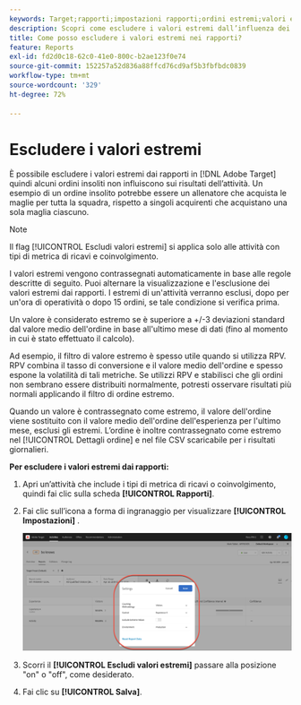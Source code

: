 ```yaml
---
keywords: Target;rapporti;impostazioni rapporti;ordini estremi;valori estremi
description: Scopri come escludere i valori estremi dall’influenza dei rapporti in Adobe [!DNL Target] quindi alcuni ordini insoliti non influiscono sui risultati dell’attività.
title: Come posso escludere i valori estremi nei rapporti?
feature: Reports
exl-id: fd2d0c18-62c0-41e0-800c-b2ae123f0e74
source-git-commit: 152257a52d836a88ffcd76cd9af5b3fbfbdc0839
workflow-type: tm+mt
source-wordcount: '329'
ht-degree: 72%

---
```


# Escludere i valori estremi

È possibile escludere i valori estremi dai rapporti in [!DNL Adobe Target] quindi alcuni ordini insoliti non influiscono sui risultati dell’attività. Un esempio di un ordine insolito potrebbe essere un allenatore che acquista le maglie per tutta la squadra, rispetto a singoli acquirenti che acquistano una sola maglia ciascuno.

>[!NOTE]
>
>Il flag [!UICONTROL Escludi valori estremi] si applica solo alle attività con tipi di metrica di ricavi e coinvolgimento.

I valori estremi vengono contrassegnati automaticamente in base alle regole descritte di seguito. Puoi alternare la visualizzazione e l&#39;esclusione dei valori estremi dai rapporti. I estremi di un&#39;attività verranno esclusi, dopo per un&#39;ora di operatività o dopo 15 ordini, se tale condizione si verifica prima.

Un valore è considerato estremo se è superiore a +/-3 deviazioni standard dal valore medio dell&#39;ordine in base all&#39;ultimo mese di dati (fino al momento in cui è stato effettuato il calcolo).

Ad esempio, il filtro di valore estremo è spesso utile quando si utilizza RPV. RPV combina il tasso di conversione e il valore medio dell&#39;ordine e spesso espone la volatilità di tali metriche. Se utilizzi RPV e stabilisci che gli ordini non sembrano essere distribuiti normalmente, potresti osservare risultati più normali applicando il filtro di ordine estremo.

Quando un valore è contrassegnato come estremo, il valore dell&#39;ordine viene sostituito con il valore medio dell&#39;ordine dell&#39;esperienza per l&#39;ultimo mese, esclusi gli estremi. L’ordine è inoltre contrassegnato come estremo nel [!UICONTROL Dettagli ordine] e nel file CSV scaricabile per i risultati giornalieri.

**Per escludere i valori estremi dai rapporti:**

1. Apri un’attività che include i tipi di metrica di ricavi o coinvolgimento, quindi fai clic sulla scheda **[!UICONTROL Rapporti]**.
1. Fai clic sull’icona a forma di ingranaggio per visualizzare **[!UICONTROL Impostazioni]** .

   ![Risultato passaggio](assets/exclude_extreme_values.png)

1. Scorri il **[!UICONTROL Escludi valori estremi]** passare alla posizione &quot;on&quot; o &quot;off&quot;, come desiderato.
1. Fai clic su **[!UICONTROL Salva]**.
